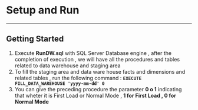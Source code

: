 # Setup and Run

---

## Getting Started

1. Execute **RunDW.sql** with SQL Server Database engine , after the completion of execution , we will have all the procedures and tables related to data warehouse and staging area
2. To fill the staging area and data ware house facts and dimensions and related tables , run the following command :
   **`EXECUTE FILL_DATA_WAREHOUSE 'yyyy-mm-dd' 0`**
3. You can give the preceding procedure the parameter **0 o 1** indicating that wheter it is First Load or Normal Mode , **1 for First Load , 0 for Normal Mode**
